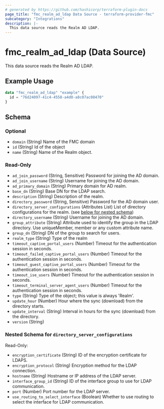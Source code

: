 ```yaml
---
# generated by https://github.com/hashicorp/terraform-plugin-docs
page_title: "fmc_realm_ad_ldap Data Source - terraform-provider-fmc"
subcategory: "Integrations"
description: |-
  This data source reads the Realm AD LDAP.
---
```


# fmc_realm_ad_ldap (Data Source)

This data source reads the Realm AD LDAP.

## Example Usage

```terraform
data "fmc_realm_ad_ldap" "example" {
  id = "76d24097-41c4-4558-a4d0-a8c07ac08470"
}
```

<!-- schema generated by tfplugindocs -->
## Schema

### Optional

- `domain` (String) Name of the FMC domain
- `id` (String) Id of the object
- `name` (String) Name of the Realm object.

### Read-Only

- `ad_join_password` (String, Sensitive) Password for joining the AD domain.
- `ad_join_username` (String) Username for joining the AD domain.
- `ad_primary_domain` (String) Primary domain for AD realm.
- `base_dn` (String) Base DN for the LDAP search.
- `description` (String) Description of the realm.
- `directory_password` (String, Sensitive) Password for the AD domain user.
- `directory_server_configurations` (Attributes List) List of directory configurations for the realm. (see [below for nested schema](#nestedatt--directory_server_configurations))
- `directory_username` (String) Username for joining the AD domain.
- `group_attribute` (String) Attribute used to identify the group in the LDAP directory. Use uniqueMember, member or any custom attribute name.
- `group_dn` (String) DN of the group to search for users.
- `realm_type` (String) Type of the realm
- `timeout_captive_portal_users` (Number) Timeout for the authentication session in seconds.
- `timeout_failed_captive_portal_users` (Number) Timeout for the authentication session in seconds.
- `timeout_guest_captive_portal_users` (Number) Timeout for the authentication session in seconds.
- `timeout_ise_users` (Number) Timeout for the authentication session in seconds.
- `timeout_terminal_server_agent_users` (Number) Timeout for the authentication session in seconds.
- `type` (String) Type of the object; this value is always 'Realm'.
- `update_hour` (Number) Hour where the sync (download) from the directory starts.
- `update_interval` (String) Interval in hours for the sync (download) from the directory.
- `version` (String)

<a id="nestedatt--directory_server_configurations"></a>
### Nested Schema for `directory_server_configurations`

Read-Only:

- `encryption_certificate` (String) ID of the encryption certificate for LDAPS.
- `encryption_protocol` (String) Encryption method for the LDAP connection.
- `hostname` (String) Hostname or IP address of the LDAP server.
- `interface_group_id` (String) ID of the interface group to use for LDAP communication.
- `port` (Number) Port number for the LDAP server.
- `use_routing_to_select_interface` (Boolean) Whether to use routing to select the interface for LDAP communication.
